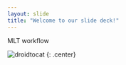 ```yaml
---
layout: slide
title: "Welcome to our slide deck!"
---
```


MLT workflow


![droidtocat](https://octodex.github.com/images/droidtocat.png)
{: .center}
